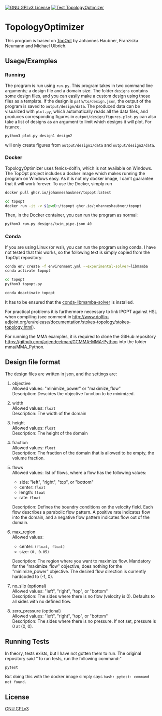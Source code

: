 [![GNU GPLv3 License](https://img.shields.io/github/license/Emilinya/TopologyOptimizer)](https://choosealicense.com/licenses/gpl-3.0/)
[![Test TopologyOptimizer](https://github.com/Emilinya/TopologyOptimizer/actions/workflows/test-TopOpt.yml/badge.svg?style=plastic)](https://github.com/Emilinya/TopologyOptimizer/actions/workflows/test-TopOpt.yml)

# TopologyOptimizer 

This program is based on [TopOpt](https://github.com/JohannesHaubner/TopOpt) by Johannes Haubner, Franziska Neumann and Michael Ulbrich. 

## Usage/Examples

### Running
The program is run using `run.py`. This program takes in two command line arguments; a design file and a domain size. The folder `designs` contains some design files, and you can easily make a custom design using those files as a template. If the design is `path/to/design.json`, the output of the program is saved to `output/design/data`. The produced data can be visualized with `plot.py`, which automatically reads all the data files, and produces corresponding figures in `output/design/figures`. `plot.py` can also take a list of designs as an argument to limit which designs it will plot. For istance,
```bash
python3 plot.py design1 design2
```
will only create figures from `output/design1/data` and `output/design2/data`.

### Docker
TopologyOptimizer uses fenics-dolfin, which is not available on Windows. The TopOpt project includes a docker image which makes running the program on Windows easy. As it is not my docker image, I can't guarantee that it will work forever. To use the Docker, simply run

```bash
docker pull ghcr.io/johanneshaubner/topopt:latest

cd topopt
docker run -it -v $(pwd):/topopt ghcr.io/johanneshaubner/topopt
```

Then, in the Docker container, you can run the program as normal:
```bash
python3 run.py designs/twin_pipe.json 40
```

### Conda
If you are using Linux (or wsl), you can run the program using conda. I have not tested that this works, so the following text is simply copied from the TopOpt repository:

```bash
conda env create -f environment.yml --experimental-solver=libmamba
conda activate topopt

cd topopt
python3 topopt.py

conda deactivate topopt
```

It has to be ensured that the [conda-libmamba-solver](https://github.com/conda-incubator/conda-libmamba-solver) is installed.

For practical problems it is furthermore necessary to link IPOPT against HSL when compiling (see comment in http://www.dolfin-adjoint.org/en/release/documentation/stokes-topology/stokes-topology.html).

For running the MMA examples, it is required to clone the GitHub repository https://github.com/arjendeetman/GCMMA-MMA-Python into the folder mma/MMA_Python.

## Design file format
The design files are written in json, and the settings are:
1. objective \
    Allowed values: "minimize_power" or "maximize_flow" \
    Description: Descides the objective function to be minimized.
2. width \
    Allowed values: `float` \
    Description: The width of the domain
3. height \
    Allowed values: `float` \
    Description: The height of the domain
4. fraction \
    Allowed values: `float` \
    Description: The fraction of the domain that is allowed to be empty, the volume fraction.
5. flows \
    Allowed values: list of flows, where a flow has the following values:
    - side: "left", "right", "top", or "bottom"
    - center: `float`
    - length: `float`
    - rate: `float`

    Description: Defines the boundry conditions on the velocity field. Each flow describes a parabolic flow pattern. A positive rate indicates flow into the domain, and a negative flow pattern indicates flow out of the domain.
7. max_region \
    Allowed values: 
    - center: `(float, float)`
    - size: `(0, 0.05)`

    Description: The region where you want to maximize flow. Mandatory for the "maximize_flow" objective, does nothing for the "minimize_power" objective. The desired flow direction is currently hardcoded to (-1, 0).
6. no_slip (optional) \
    Allowed values: "left", "right", "top", or "bottom" \
    Description: The sides where there is no flow (velocity is 0). Defaults to all sides with no defined flow.
7. zero_pressure (optional) \
    Allowed values: "left", "right", "top", or "bottom" \
    Description: The sides where there is no pressure. If not set, pressure is 0 at (0, 0).

## Running Tests
In theory, tests exists, but I have not gotten them to run. The original repository said "To run tests, run the following command:"

```bash
pytest
```

But doing this with the docker image simply says `bash: pytest: command not found`.

## License

[GNU GPLv3](https://choosealicense.com/licenses/gpl-3.0/)
